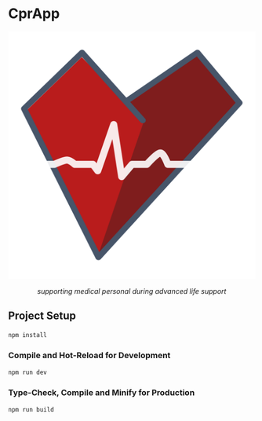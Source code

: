 # CprApp

<div align="center">
<img src="public/logo.svg" width="512" />

*supporting medical personal during advanced life support*
</div>

## Project Setup

```sh
npm install
```

### Compile and Hot-Reload for Development

```sh
npm run dev
```

### Type-Check, Compile and Minify for Production

```sh
npm run build
```
